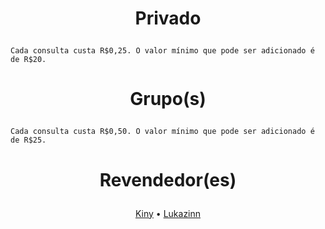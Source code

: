 # <p align="center">Privado
```
Cada consulta custa R$0,25. O valor mínimo que pode ser adicionado é de R$20.
```

# <p align="center">Grupo(s)
```
Cada consulta custa R$0,50. O valor mínimo que pode ser adicionado é de R$25.
```

# <p align="center">Revendedor(es)
<p align="center">
  <a href="https://t.me/k_iny">Kiny</a> •
  <a href="https://t.me/lukazinn">Lukazinn</a>
<p/>
